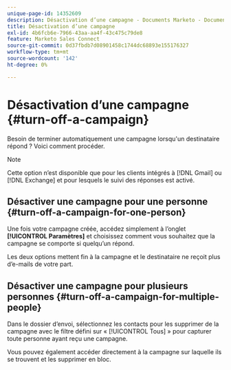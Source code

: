 ```yaml
---
unique-page-id: 14352609
description: Désactivation d’une campagne - Documents Marketo - Documentation du produit
title: Désactivation d’une campagne
exl-id: 4b6fcb6e-7966-43aa-aa4f-43c475c79de8
feature: Marketo Sales Connect
source-git-commit: 0d37fbdb7d08901458c1744dc68893e155176327
workflow-type: tm+mt
source-wordcount: '142'
ht-degree: 0%

---
```


# Désactivation d’une campagne {#turn-off-a-campaign}

Besoin de terminer automatiquement une campagne lorsqu&#39;un destinataire répond ? Voici comment procéder.

>[!NOTE]
>
>Cette option n’est disponible que pour les clients intégrés à [!DNL Gmail] ou [!DNL Exchange] et pour lesquels le suivi des réponses est activé.

## Désactiver une campagne pour une personne {#turn-off-a-campaign-for-one-person}

Une fois votre campagne créée, accédez simplement à l’onglet **[!UICONTROL Paramètres]** et choisissez comment vous souhaitez que la campagne se comporte si quelqu’un répond.

Les deux options mettent fin à la campagne et le destinataire ne reçoit plus d’e-mails de votre part.

## Désactiver une campagne pour plusieurs personnes {#turn-off-a-campaign-for-multiple-people}

Dans le dossier d’envoi, sélectionnez les contacts pour les supprimer de la campagne avec le filtre défini sur « [!UICONTROL Tous] » pour capturer toute personne ayant reçu une campagne.

Vous pouvez également accéder directement à la campagne sur laquelle ils se trouvent et les supprimer en bloc.
